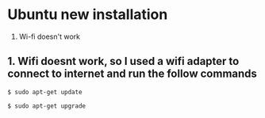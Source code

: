 # Ubuntu new installation

1. Wi-fi doesn't work

## 1. Wifi doesnt work, so I used a wifi adapter to connect to internet and run the follow commands
```
$ sudo apt-get update
```
```
$ sudo apt-get upgrade
```
